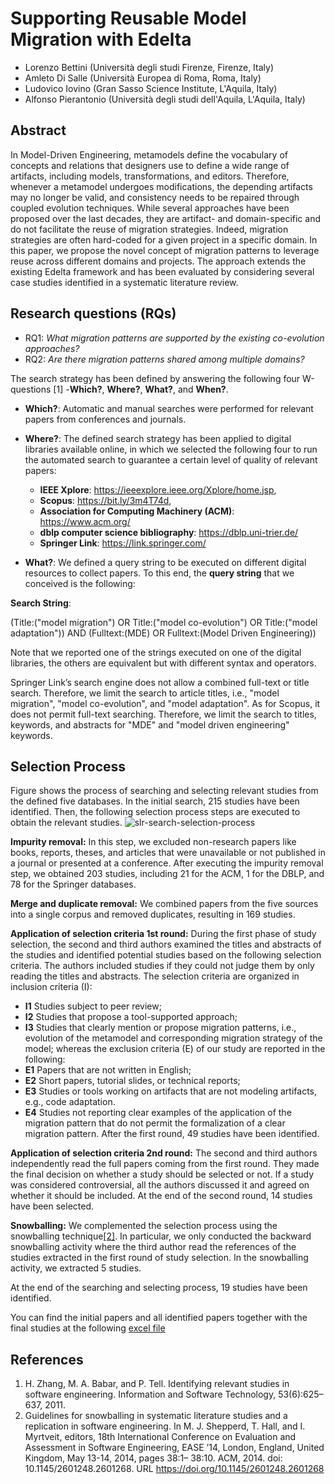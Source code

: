 # Supporting Reusable Model Migration with Edelta
- Lorenzo Bettini (Università degli studi Firenze, Firenze, Italy)
- Amleto Di Salle (Università Europea di Roma, Roma, Italy)
- Ludovico Iovino (Gran Sasso Science Institute, L'Aquila, Italy)
- Alfonso Pierantonio (Università degli studi dell'Aquila, L'Aquila, Italy)

## Abstract
In Model-Driven Engineering, metamodels define the vocabulary of concepts and relations that designers use to define a wide range of artifacts, including models, transformations, and editors. Therefore, whenever a metamodel undergoes modifications, the depending artifacts may no longer be valid, and consistency needs to be repaired through coupled evolution techniques. While several approaches have been proposed over the last decades, they are artifact- and domain-specific and do not facilitate the reuse of migration strategies. Indeed, migration strategies are often hard-coded for a given project in a specific domain. In this paper, we propose the novel concept of migration patterns to leverage reuse across different domains and projects. The approach extends the existing Edelta framework and has been evaluated by considering several case studies identified in a systematic literature review. 

## Research questions (RQs)
- RQ1: _What migration patterns are supported by the existing co-evolution approaches?_
- RQ2: _Are there migration patterns shared among multiple domains?_

The search strategy has been defined by answering the following four W-questions [1] -**Which?**, **Where?**, **What?**, and **When?**.

- **Which?**: Automatic and manual searches were performed for relevant papers from conferences and journals.
- **Where?**: The defined search strategy has been applied to digital libraries available online, in which we selected the following four to run the automated search to guarantee a certain level of quality of relevant papers:
   - **IEEE Xplore**: https://ieeexplore.ieee.org/Xplore/home.jsp,
   - **Scopus**: https://bit.ly/3m4T74d,
   - **Association for Computing Machinery (ACM)**: https://www.acm.org/
   - **dblp computer science bibliography**: https://dblp.uni-trier.de/
   - **Springer Link**: https://link.springer.com/

- **What?**: We defined a query string to be executed on different digital resources to collect papers. To this end, the **query string** that we conceived is the following: 

**Search String**:

(Title:("model migration") OR Title:("model co-evolution") OR Title:("model adaptation")) AND (Fulltext:(MDE) OR Fulltext:(Model Driven Engineering))

Note that we reported one of the strings executed on one of the digital libraries, the others are equivalent but with different syntax and operators.

Springer Link’s search engine does not allow a combined full-text or title search. Therefore, we limit the search to article titles, i.e.,  "model migration", "model co-evolution", and "model adaptation". As for Scopus, it does not permit full-text searching. Therefore, we limit the search to titles, keywords, and abstracts for "MDE" and "model driven engineering" keywords.

## Selection Process
Figure shows the process of searching and selecting relevant studies from the defined five databases. In the initial search, 215 studies have been identified. Then, the following selection process steps are executed to obtain the relevant studies.
![slr-search-selection-process](https://github.com/amletodisalle/JSS_edelta-migration-SLR/assets/25907051/fbcec487-064d-469f-b330-f224cf13efe5)

**Impurity removal:** In this step, we excluded non-research papers like books, reports, theses, and articles that were unavailable or not published in a journal or presented at a conference. After executing the impurity removal step, we obtained 203 studies, including 21  for the ACM, 1 for the DBLP, and 78 for the Springer databases. 

**Merge and duplicate removal:** We combined papers from the five sources into a single corpus and removed duplicates, resulting in 169 studies.

**Application of selection criteria 1st round:** During the first phase of study selection, the second and third authors examined the titles and abstracts of the studies and identified potential studies based on the following selection criteria. The authors included studies if they could not judge them by only reading the titles and abstracts. The selection criteria are organized in inclusion criteria (I):
- **I1** Studies subject to peer review;
- **I2** Studies that propose a tool-supported approach;
- **I3** Studies that clearly mention or propose migration patterns, i.e., evolution of the metamodel and corresponding migration strategy of the model;
whereas the exclusion criteria (E) of our study are reported in the following:
- **E1** Papers that are not written in English;
- **E2** Short papers, tutorial slides, or technical reports;
- **E3** Studies or tools working on artifacts that are not modeling artifacts, e.g., code adaptation. 
- **E4** Studies not reporting clear examples of the application of the migration pattern that do not permit the formalization of a clear migration pattern.
After the first round, 49 studies have been identified.

**Application of selection criteria 2nd round:** The second and third authors independently read the full papers coming from the first round. They made the final decision on whether a study should be selected or not. If a study was considered controversial, all the authors discussed it and agreed on whether it should be included. At the end of the second round, 14 studies have been selected.

**Snowballing:** We complemented the selection process using the snowballing technique[[2]](#2). In particular, we only conducted the backward snowballing activity where the third author read the references of the studies extracted in the first round of study selection. In the snowballing activity, we extracted 5 studies.

At the end of the searching and selecting process, 19 studies have been identified.

You can find the initial papers and all identified papers together with the final studies at the following [excel file](slr.xlsx)

## References
1. H. Zhang, M. A. Babar, and P. Tell. Identifying relevant studies in software engineering. Information and Software Technology, 53(6):625–637, 2011.
2. Guidelines for snowballing in systematic literature studies and a replication in software engineering. In M. J. Shepperd, T. Hall, and I. Myrtveit, editors, 18th International Conference on Evaluation and Assessment in Software Engineering, EASE ’14, London, England, United Kingdom, May 13-14, 2014, pages 38:1– 38:10. ACM, 2014. doi: 10.1145/2601248.2601268. URL https://doi.org/10.1145/2601248.2601268
